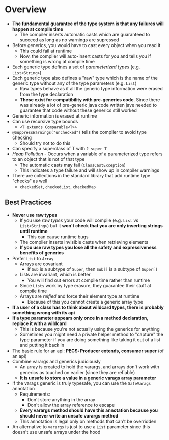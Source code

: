 # Overview

- **The fundamental guarantee of the type system is that any failures will happen at compile time**
  - The compiler inserts automatic casts which are guaranteed to succeed as long as no warnings are supressed
- Before generics, you would have to cast every object when you read it
  - This could fail at runtime
  - Now, the compiler will auto-insert casts for you and tells you if something is wrong at compile time
- Each generic type defines a set of *parameterized types* (e.g. `List<String>`)
- Each generic type also defines a "raw" type which is the name of the generic type without any of the type parameters (e.g. `List`)
  - Raw types behave as if all the generic type information were erased from the type declaration
  - **These exist for compatibility with pre-generics code**. Since there was already a lot of pre-generic java code written jave needed to guarantee 
  that code without these generics still worked
- Generic information is erased at runtime
- Can use recursive type bounds
  - `<T extends Comparable<T>>`
- `@SuppressWarnings("unchecked")` tells the compiler to avoid type checking
  - Should try not to do this
- Can specify a superclass of T with `? super T`
- *Heap Pollution* - Occurs when a variable of a parameterized type refers to an object that is not of that type
  - The automatic casts may fail (`ClassCastException`)
  - This indicates a type failure and will show up in compiler warnings
- There are collections in the standard library that add runtime type "checks" as well 
  - `checkedSet`, `checkedList`, `checkedMap`

## Best Practices

- **Never use raw types**
  - If you use *raw types* your code will compile (e.g. `List` vs `List<String>`) but it **won't check that you are only inserting strings until runtime**
    - This can cause runtime bugs
  - The compiler inserts invisible casts when retrieving elements 
  - **If you use raw types you lose all the safety and expressiveness benefits of generics**
- Prefer `List` to `Array`
  - Arrays are covariant 
    - If `Sub` is a subtype of `Super`, then `Sub[]` is a subtype of `Super[]`
  - Lists are invariant, which is better
    - You will find out errors at compile time rather than runtime
  - Since `Lists` work by type erasure, they guarantee their stuff at compile time
  - Arrays are *reified* and force their element type at runtime
    - Because of this you cannot create a generic array type
- **If a user of a class has to think about wildcard types, there is probably something wrong with its api**
- **If a type parameter appears only once in a method declaration, replace it with a wildcard**
  - This is because you're not actually using the generics for anything
  - Sometimes you might need a private helper method to "capture" the type parameter if you are doing something like taking it out of a list and putting it back in
- The basic rule for an api: **PECS: Producer extends, consumer super** (of an api)
- Combine varargs and generics judiciously 
  - An array is created to hold the varargs, and arrays don't work with generics as touched on earlier (since they are refiable)
  - **It is unsafe to store a value in a generic varags array parameter**
- If the varags generic is truly typesafe, you can use the `SafeVarags` annotation
  - Requirements:
    - Don't store anything in the array
    - Don't allow the array reference to escape
  - **Every varargs method should have this annotation because you should never write an unsafe varargs method**
  - This annotation is legal only on methods that can't be overridden
- An alternative to `varargs` is just to use a `List` parameter since this doesn't use unsafe arrays under the hood